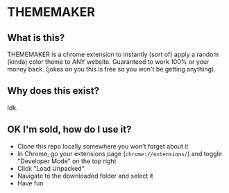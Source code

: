 # THEMEMAKER

## What is this?

THEMEMAKER is a chrome extension to instantly (sort of) apply a random (kinda) color theme to ANY website. Guaranteed to work 100% or your money back. (jokes on you this is free so you won't be getting anything).

## Why does this exist?

Idk.

## OK I'm sold, how do I use it?

- Clone this repo locally somewhere you won't forget about it
- In Chrome, go your extensions page (`chrome://extensions/`) and toggle "Developer Mode" on the top right
- Click "Load Unpacked"
- Navigate to the downloaded folder and select it
- Have fun
